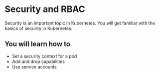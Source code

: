 # Security and RBAC

Security is an important topic in Kubernetes.
You will get familiar with the basics of security in Kubernetes.

## You will learn how to
- Set a security context for a pod
- Add and drop capabilities
- Use service accounts
